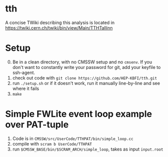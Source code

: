 tth
===

A concise TWiki describing this analysis is located in https://twiki.cern.ch/twiki/bin/view/Main/TTHTallinn

Setup
=====
0. Be in a clean directory, with no CMSSW setup and no `cmsenv`. If you don't want to constantly write your password for git, add your keyfile to ssh-agent.
1. check out code with `git clone https://github.com/HEP-KBFI/tth.git`
2. run `./setup.sh` or if it doesn't work, run it manually line-by-line and see where it fails
3. `make`


Simple FWLite event loop example over PAT-tuple
=======================================
1. Code is in `CMSSW/src/UserCode/TTHPAT/bin/simple_loop.cc`
1. compile with `scram b UserCode/TTHPAT`
2. run `$CMSSW_BASE/bin/$SCRAM_ARCH/simple_loop`, takes as input `input.root`
